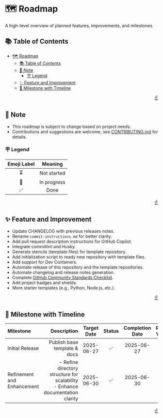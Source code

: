 <!-- markdownlint-disable MD033 MD041 -->

<a id="top"></a>

# 🗺️ Roadmap

A high-level overview of planned features, improvements, and milestones.

## 📚 Table of Contents

- [🗺️ Roadmap](#️-roadmap)
  - [📚 Table of Contents](#-table-of-contents)
  - [📝 Note](#-note)
    - [🪧 Legend](#-legend)
  - [✨ Feature and Improvement](#-feature-and-improvement)
  - [🎯 Milestone with Timeline](#-milestone-with-timeline)

<p align="right"><a href="#top">☝️</a></p>

## 📝 Note

- This roadmap is subject to change based on project needs.
- Contributions and suggestions are welcome, see [CONTRIBUTING.md](CONTRIBUTING.md) for details.

### 🪧 Legend

| **Emoji Label** | **Meaning** |
| :-------------: | :---------: |
|        ⏳        | Not started |
|        🔄        | In progress |
|        ✅        |    Done     |

<p align="right"><a href="#top">☝️</a></p>

## ✨ Feature and Improvement

- Update CHANGELOG with previous releases notes.
- Rename `commit-instructions.md` for better clarity.
- Add pull request description instructions for GitHub Copilot.
- Integrate commitlint and Husky.
- Generate stencils (template files) for template repository.
- Add initialization script to ready new repository with template files.
- Add support for Dev Containers.
- Automate release of this repository and the template repositories.
- Automate changelog and release notes generation.
- Complete [GitHub Community Standards Checklist](https://github.com/imfsiddiqui/brepo/community).
- Add project badges and shields.
- More starter templates (e.g., Python, Node.js, etc.).

<p align="right"><a href="#top">☝️</a></p>

## 🎯 Milestone with Timeline

| **Milestone**              |                                                                 **Description** | **Target Date** | **Status** | **Completion Date** |                        **Release Version**                         |
| :------------------------- | ------------------------------------------------------------------------------: | :-------------: | :--------: | :-----------------: | :----------------------------------------------------------------: |
| Initial Release            |                                                    Publish base template & docs |   2025-06-27    |     ✅      |     2025-06-27      | [v0.0.0](https://github.com/imfsiddiqui/brepo/releases/tag/v0.0.0) |
| Refinement and Enhancement | - Refine directory structure for scalability<br>- Enhance documentation clarity |   2025-06-30    |     ✅      |     2025-06-30      | [v0.0.1](https://github.com/imfsiddiqui/brepo/releases/tag/v0.0.1) |

<p align="right"><a href="#top">☝️</a></p>
